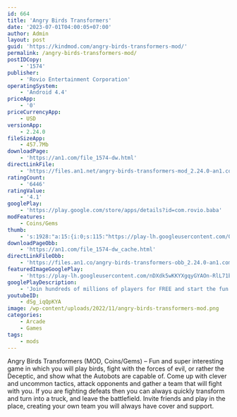 ```yaml
---
id: 664
title: 'Angry Birds Transformers'
date: '2023-07-01T04:00:05+07:00'
author: Admin
layout: post
guid: 'https://kindmod.com/angry-birds-transformers-mod/'
permalink: /angry-birds-transformers-mod/
postIDCopy:
    - '1574'
publisher:
    - 'Rovio Entertainment Corporation'
operatingSystem:
    - 'Android 4.4'
priceApp:
    - '0'
priceCurrencyApp:
    - USD
versionApp:
    - 2.24.0
fileSizeApp:
    - 457.7Mb
downloadPage:
    - 'https://an1.com/file_1574-dw.html'
directLinkFile:
    - 'https://files.an1.net/angry-birds-transformers-mod_2.24.0-an1.com.apk'
ratingCount:
    - '6446'
ratingValue:
    - '4.1'
googlePlay:
    - 'https://play.google.com/store/apps/details?id=com.rovio.baba'
modFeatures:
    - Coins/Gems
thumb:
    - 's:1928:"a:15:{i:0;s:115:"https://play-lh.googleusercontent.com/QgnQmwWg_Xr6xHjqKl8FZYf-EdvcgzuYmY60-XLrYRHzeAMEfY1m3yFGVPW95Sbzmj4=w526-h296";i:1;s:115:"https://play-lh.googleusercontent.com/tXSpGbnzEgmLyoG8hleA75uUh_kgvc5O4TLFSqQJz659ZhFXVg9yjE2jJOKeU8leIHc=w526-h296";i:2;s:114:"https://play-lh.googleusercontent.com/DaiHIjsrI5I9IOmy3uNma6hwLBJ8LLywlbXE_CbN3oXkQqfeLElu0k4sSSu_fZqZEA=w526-h296";i:3;s:115:"https://play-lh.googleusercontent.com/xoTT3npPZk2cj5I75M088g6Q8tFt42yMVhbrCU7NkUsqbkrqW9yIzdgs7y7Zr0IeMe4=w526-h296";i:4;s:115:"https://play-lh.googleusercontent.com/9YhXDOZ5klQFbIMLs1Soj5YXy7bwdgO8WbTQVD3EQK3uwaO6ULGrsV8atTeJtnUgGOM=w526-h296";i:5;s:114:"https://play-lh.googleusercontent.com/jL-_UK2l7n2BqqvzzxJiCHgXhBfLsDLP4Vl9j-OkOORh1dsU3mrLzKlSk-Q9BP4evA=w526-h296";i:6;s:116:"https://play-lh.googleusercontent.com/e5Uiv5AjVEyhY1cdfzb_flEw3ThUAVnVQAO8rEw9bgGyvIJIfGl4sV49q4GGeozyPqEw=w526-h296";i:7;s:115:"https://play-lh.googleusercontent.com/PilXMqN31QiK05MwUdCaWPMo7D1KQvSPtSIFLgGurEoeK_5YNxuCWItqXTCTPlgTenk=w526-h296";i:8;s:114:"https://play-lh.googleusercontent.com/COYHgKr2Qy-hp26ZT35F9yxh4xEp1JuNfp2jM4tiixoYQfwNeplkWALaL6cMGDge8w=w526-h296";i:9;s:114:"https://play-lh.googleusercontent.com/WNBjdQFczMNClkhUTxOOS2NdtxzIqhFswworqbczxMq1WdPNuIlVP8HxHNgp24htoQ=w526-h296";i:10;s:115:"https://play-lh.googleusercontent.com/Gl_IjVoApQH4Uaj3At0K1BL5FMMHxrB1t9ztF-HDCIW04Ufab-jRhMWAxBd0tJz81uM=w526-h296";i:11;s:115:"https://play-lh.googleusercontent.com/1Olw_ITr88m0N5qLPgdm3xqVhZNhPJRMmMG5PDpsZlwrZrvI5ytPvj7Buqi2CXo1AOw=w526-h296";i:12;s:114:"https://play-lh.googleusercontent.com/sFg_Jiraah9_MbyKnjmTTrGPXq0Q0w_gNByJjWfo3DYKlVseUub17F6WU0XfjcUkMg=w526-h296";i:13;s:114:"https://play-lh.googleusercontent.com/C34n7b_aXD6H-r9rcG0z-MYhOm2w9VinF8SsMaJXz-g0ELalUDJfyZwYtlES2W8Udg=w526-h296";i:14;s:116:"https://play-lh.googleusercontent.com/FNOiewjYm0JWaERgz0V14b4H8wTDHrLr0LuJK5IjMFmAuX55gi6cQbcJskm3SBn7PT1M=w526-h296";}";'
downloadPageObb:
    - 'https://an1.com/file_1574-dw_cache.html'
directLinkFileObb:
    - 'https://files.an1.co/angry-birds-transformers-obb_2.24.0-an1.com.zip'
featuredImageGooglePlay:
    - 'https://play-lh.googleusercontent.com/nDXdk5wKKYXgqyGYAOn-RlL71bFoIEI2PlVKfi1-7A3n5p89FqRGpVXjFWBbDKoP-A'
googlePlayDescription:
    - 'Join hundreds of millions of players for FREE and start the fun slingshot adventure now! Team up with your friends, climb the leaderboards, gather in clans, collect hats, take on challenges, and play fun events in all-new game modes. Evolve your team and show your skills in this exciting Angry Birds game !Get to know all of the iconic Angry Birds characters and experience the fun gameplay that has captured the hearts of millions of players.● DAILY CHALLENGES. Have a minute? Complete a daily challenge and earn some quick rewards.'
youtubeID:
    - dSg_iqQpKYA
image: /wp-content/uploads/2022/11/angry-birds-transformers-mod.png
categories:
    - Arcade
    - Games
tags:
    - mods
---
```


Angry Birds Transformers (MOD, Coins/Gems) – Fun and super interesting game in which you will play birds, fight with the forces of evil, or rather the Deceptic, and show what the Autobots are capable of. Come up with clever and uncommon tactics, attack opponents and gather a team that will fight with you. If you are fighting defeats then you can always quickly transform and turn into a truck, and leave the battlefield. Invite friends and play in the place, creating your own team you will always have cover and support.